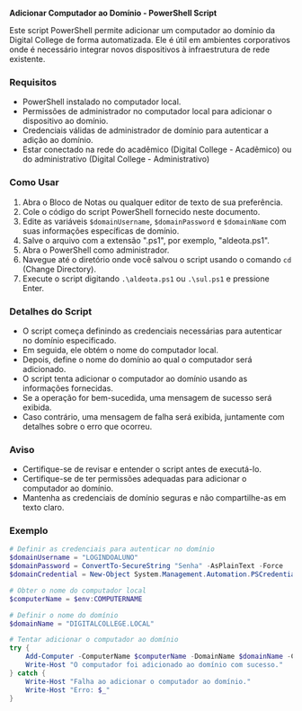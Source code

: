 **Adicionar Computador ao Domínio - PowerShell Script**

Este script PowerShell permite adicionar um computador ao domínio da Digital College de forma automatizada. Ele é útil em ambientes corporativos onde é necessário integrar novos dispositivos à infraestrutura de rede existente.

### Requisitos

- PowerShell instalado no computador local.
- Permissões de administrador no computador local para adicionar o dispositivo ao domínio.
- Credenciais válidas de administrador de domínio para autenticar a adição ao domínio.
- Estar conectado na rede do acadêmico (Digital College - Acadêmico) ou do administrativo (Digital College - Administrativo)

### Como Usar

1. Abra o Bloco de Notas ou qualquer editor de texto de sua preferência.
2. Cole o código do script PowerShell fornecido neste documento.
3. Edite as variáveis `$domainUsername`, `$domainPassword` e `$domainName` com suas informações específicas de domínio.
4. Salve o arquivo com a extensão ".ps1", por exemplo, "aldeota.ps1".
5. Abra o PowerShell como administrador.
6. Navegue até o diretório onde você salvou o script usando o comando `cd` (Change Directory).
7. Execute o script digitando `.\aldeota.ps1` ou `.\sul.ps1` e pressione Enter.

### Detalhes do Script

- O script começa definindo as credenciais necessárias para autenticar no domínio especificado.
- Em seguida, ele obtém o nome do computador local.
- Depois, define o nome do domínio ao qual o computador será adicionado.
- O script tenta adicionar o computador ao domínio usando as informações fornecidas.
- Se a operação for bem-sucedida, uma mensagem de sucesso será exibida.
- Caso contrário, uma mensagem de falha será exibida, juntamente com detalhes sobre o erro que ocorreu.

### Aviso

- Certifique-se de revisar e entender o script antes de executá-lo.
- Certifique-se de ter permissões adequadas para adicionar o computador ao domínio.
- Mantenha as credenciais de domínio seguras e não compartilhe-as em texto claro.

### Exemplo

```powershell
# Definir as credenciais para autenticar no domínio
$domainUsername = "LOGINDOALUNO"
$domainPassword = ConvertTo-SecureString "Senha" -AsPlainText -Force
$domainCredential = New-Object System.Management.Automation.PSCredential ($domainUsername, $domainPassword)

# Obter o nome do computador local
$computerName = $env:COMPUTERNAME

# Definir o nome do domínio
$domainName = "DIGITALCOLLEGE.LOCAL"

# Tentar adicionar o computador ao domínio
try {
    Add-Computer -ComputerName $computerName -DomainName $domainName -Credential $domainCredential -Restart -Force -ErrorAction Stop
    Write-Host "O computador foi adicionado ao domínio com sucesso."
} catch {
    Write-Host "Falha ao adicionar o computador ao domínio."
    Write-Host "Erro: $_"
}
```